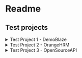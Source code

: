 # Readme

## Test projects

<details>
<summary>Test Project 1 - DemoBlaze</summary>

[DemoBlaze](https://www.demoblaze.com/index.html)

### Test scenarios:
1. ~Test login~
2. Test sign-up
3. Test product page (user/incognito)
4. Test add to cart (user/incognito)
5. Test checkout (user/incognito)
6. Test categories
7. Test products list paginations
8. Test contact form
9. Test about us
10. Test carousel
11. Test main menu

</details>

<details>
<summary>Test Project 2 - OrangeHRM</summary>

[OrangeHRM](https://opensource-demo.orangehrmlive.com/)

### Test scenarios:
1. TBD

</details>

<details>
<summary>Test Project 3 - OpenSourceAPI</summary>

[OpenSourceAPI](https://tbd.com/)

### Test scenarios:
1. TBD

</details>
